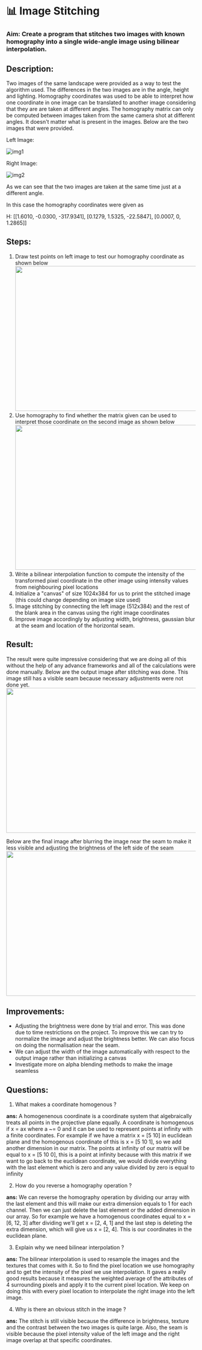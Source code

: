 # 📊 Image Stitching
### Aim: Create a program that stitches two images with known homography into a single wide-angle image using bilinear interpolation. 
## Description:
Two images of the same landscape were provided as a way to test the algorithm used. The differences in the two images are in the angle, height and lighting. Homography coordinates was used to be able to interpret how one coordinate in one image can be translated to another image considering that
they are are taken at different angles. The homography matrix can only be computed between images taken from the same camera shot at different angles. It doesn't matter what is present in the images. Below are the two images that were provided.

Left Image: 

![img1](https://github.com/Antonio417/Computer_Vision_and_Machine_Learning_Portfolio/blob/main/Computer%20Vision/Image_Stitching/left.jpg)

Right Image:

![img2](https://github.com/Antonio417/Computer_Vision_and_Machine_Learning_Portfolio/blob/main/Computer%20Vision/Image_Stitching/right.jpg)


As we can see that the two images are taken at the same time just at a different angle.

In this case the homography coordinates were given as

H: [[1.6010, -0.0300, -317.9341], [0.1279, 1.5325, -22.5847], [0.0007, 0, 1.2865]]

## Steps:

1. Draw test points on left image to test our homography coordinate as shown below<img src="https://github.com/Antonio417/Computer_Vision_and_Machine_Learning_Portfolio/blob/main/Computer%20Vision/Image_Stitching/leftH.png" width="512" height="384">
2. Use homography to find whether the matrix given can be used to interpret those coordinate on the second image as shown below<img src="https://github.com/Antonio417/Computer_Vision_and_Machine_Learning_Portfolio/blob/main/Computer%20Vision/Image_Stitching/rightH.png" width="512" height="384">
3. Write a bilinear interpolation function to compute the intensity of the transformed pixel coordinate in the other image using intensity values from
neighbouring pixel locations
4. Initialize a "canvas" of size 1024x384 for us to print the stitched image (this could change depending on image size used)
5. Image stitching by connecting the left image (512x384) and the rest of the blank area in the canvas using the right image coordinates
6. Improve image accordingly by adjusting width, brightness, gaussian blur at the seam and location of the horizontal seam.

## Result:
The result were quite impressive considering that we are doing all of this without the help of any advance frameworks and all of the calculations were done manually. Below are the output image after stitching was done. This image still has a visible seam because necessary adjustments were not done yet.
<img src="https://github.com/Antonio417/Computer_Vision_and_Machine_Learning_Portfolio/blob/main/Computer%20Vision/Image_Stitching/Stitched_img.jpg" width="1024" height="384">

Below are the final image after blurring the image near the seam to make it less visible and adjusting the brightness of the left side of the seam
<img src="https://github.com/Antonio417/Computer_Vision_and_Machine_Learning_Portfolio/blob/main/Computer%20Vision/Image_Stitching/Stitched_Image_Adjust_Brightness.jpg" width="1024" height="384">

## Improvements:
- Adjusting the brightness were done by trial and error. This was done due to time restrictions on the project. To improve this we can try to normalize the image and adjust the brightness better. We can also focus on doing the normalisation near the seam.
- We can adjust the width of the image automatically with respect to the output image rather than initializing a canvas
- Investigate more on alpha blending methods to make the image seamless

## Questions:
1. What makes a coordinate homogenous ?

**ans:** A homogenenous coordinate is a coordinate system that algebraically treats all points in the projective plane equally. A coordinate is homogenous if x = ax where a ~= 0 and it can be used to represent points at infinity with a finite coordinates. For example if we have a matrix x = [5 10] in euclidean plane and the homogenous coordinate of this is x = [5 10 1], so we add another dimension in our matrix. The points at infinity of our matrix will be equal to x = [5 10 0], this is a point at infinity because with this matrix if we want to go back to the euclidean coordinate, we would divide everything with the last element which is zero and any value divided by zero is equal to infinity

2. How do you reverse a homography operation ?

**ans:** We can reverse the homography operation by dividing our array with the last element and this will make our extra dimension equals to 1 for each channel. Then we can just delete the last element or the added dimension in our array. So for example we have a homogenous coordinates equal to x = [6, 12, 3] after dividing we'll get x = [2, 4, 1] and the last step is deleting the extra dimension, which will give us x = [2, 4]. This is our coordinates in the euclidean plane.

3. Explain why we need bilinear interpolation ?

**ans:** The bilinear interpolation is used to resample the images and the textures that comes with it. So to find the pixel location we use homography and to get the intensity of the pixel we use interpolation. It gaves a really good results because it measures the weighted average of the attributes of 4 surrounding pixels and apply it to the current pixel location. We keep on doing this with every pixel location to interpolate the right image into the left image.

4. Why is there an obvious stitch in the image ?

**ans:** The stitch is still visible because the difference in brightness, texture and the contrast between the two images is quite large. Also, the seam is visible because the pixel intensity value of the left image and the right image overlap at that specific coordinates.

